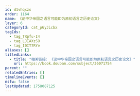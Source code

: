 ```yaml
---
id: d1vhqxzo
order: 1164
name: 《论中华帝国之语言可能即为原初语言之历史论文》
layer: 6
categoryId: cat_p6yJicbx
tagIds:
  - tag_TRpfu-I4
  - tag_LJIAXzSO
  - tag_I0IT7RYe
aliases: []
titledLinks:
  - title: "相关链接: 《论中华帝国之语言可能即为原初语言之历史论文》"
    url: https://book.douban.com/subject/36071754
parent: ""
relatedEntries: []
timelineEvents: []
nsfw: false
lastUpdated: 1758087125
---
```


